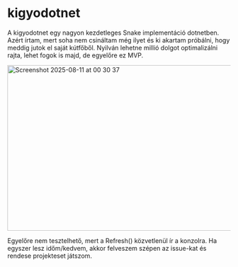 # kigyodotnet

A kigyodotnet egy nagyon kezdetleges Snake implementáció dotnetben. Azért írtam, mert soha nem csináltam még ilyet és ki akartam próbálni, hogy meddig jutok el saját kútfőből. Nyilván lehetne millió dolgot optimalizálni rajta, lehet fogok is majd, de egyelőre ez MVP.

<img width="573" height="374" alt="Screenshot 2025-08-11 at 00 30 37" src="https://github.com/user-attachments/assets/e6d830b0-12a9-4af3-b9d0-8eec55b89e73" />

Egyelőre nem tesztelhető, mert a Refresh() közvetlenül ír a konzolra. Ha egyszer lesz időm/kedvem, akkor felveszem szépen az issue-kat és rendese projekteset játszom.
